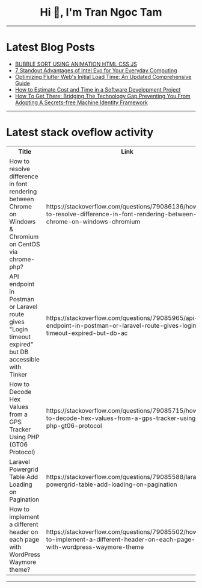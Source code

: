 <h1 align="center">Hi 👋, I'm Tran Ngoc Tam</h1>

---

# Latest Blog Posts 
<!-- BLOG-POST-LIST:START -->
- [BUBBLE SORT USING ANIMATION HTML CSS JS](https://dev.to/prince_beec5ccde00b7c6c73/bubble-sort-using-animation-html-css-js-13p4)
- [7 Standout Advantages of Intel Evo for Your Everyday Computing](https://dev.to/leoarthur01/7-standout-advantages-of-intel-evo-for-your-everyday-computing-5h81)
- [Optimizing Flutter Web&#39;s Initial Load Time: An Updated Comprehensive Guide](https://dev.to/samuelkchris/optimizing-flutter-webs-initial-load-time-an-updated-comprehensive-guide-4j84)
- [How to Estimate Cost and Time in a Software Development Project](https://dev.to/muthukumar_t_225e5d393e6e/how-to-estimate-cost-and-time-in-a-software-development-project-42im)
- [How To Get There: Bridging The Technology Gap Preventing You From Adopting A Secrets-free Machine Identity Framework](https://dev.to/gitguardian/how-to-get-there-bridging-the-technology-gap-preventing-you-from-adopting-a-secrets-free-machine-identity-framework-1jpa)
<!-- BLOG-POST-LIST:END -->

---

# Latest stack oveflow activity
<table>
  <tr><th>Title</th><th>Link</th></tr>
  <!-- STACKOVERFLOW:START --><tr><td>How to resolve difference in font rendering between Chrome on Windows &amp; Chromium on CentOS via chrome-php?</td><td>https://stackoverflow.com/questions/79086136/how-to-resolve-difference-in-font-rendering-between-chrome-on-windows-chromium</td></tr><tr><td>API endpoint in Postman or Laravel route gives &quot;Login timeout expired&quot; but DB accessible with Tinker</td><td>https://stackoverflow.com/questions/79085965/api-endpoint-in-postman-or-laravel-route-gives-login-timeout-expired-but-db-ac</td></tr><tr><td>How to Decode Hex Values from a GPS Tracker Using PHP &lpar;GT06 Protocol&rpar;</td><td>https://stackoverflow.com/questions/79085715/how-to-decode-hex-values-from-a-gps-tracker-using-php-gt06-protocol</td></tr><tr><td>Laravel Powergrid Table Add Loading on Pagination</td><td>https://stackoverflow.com/questions/79085588/laravel-powergrid-table-add-loading-on-pagination</td></tr><tr><td>How to implement a different header on each page with WordPress Waymore theme?</td><td>https://stackoverflow.com/questions/79085502/how-to-implement-a-different-header-on-each-page-with-wordpress-waymore-theme</td></tr><!-- STACKOVERFLOW:END -->
</table>

---


